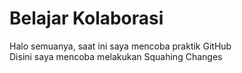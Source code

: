 # Belajar Kolaborasi
Halo semuanya, saat ini saya mencoba praktik GitHub<br>
Disini saya mencoba melakukan Squahing Changes
